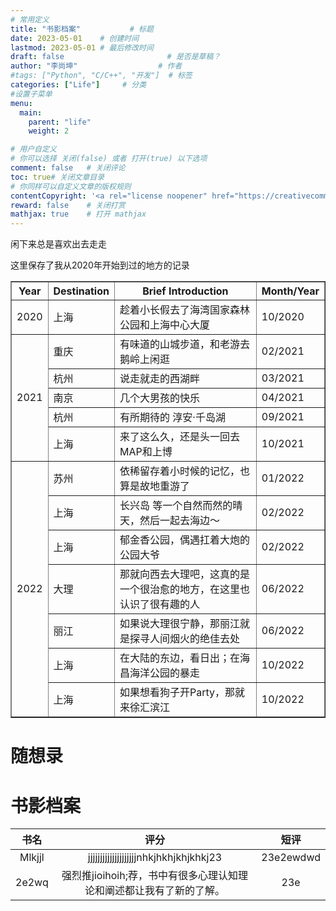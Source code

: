 ```yaml
---
# 常用定义
title: "书影档案"           # 标题
date: 2023-05-01    # 创建时间
lastmod: 2023-05-01 # 最后修改时间
draft: false                       # 是否是草稿？
author: "李尚坤"                  # 作者
#tags: ["Python", "C/C++", "开发"]  # 标签
categories: ["Life"]     # 分类
#设置子菜单
menu:
  main:
    parent: "life"
    weight: 2

# 用户自定义
# 你可以选择 关闭(false) 或者 打开(true) 以下选项
comment: false   # 关闭评论
toc: true# 关闭文章目录
# 你同样可以自定义文章的版权规则
contentCopyright: '<a rel="license noopener" href="https://creativecommons.org/licenses/by-nc-nd/4.0/" target="_blank">CC BY-NC-ND 4.0</a>'
reward: false	 # 关闭打赏
mathjax: true    # 打开 mathjax
---
```


闲下来总是喜欢出去走走

这里保存了我从2020年开始到过的地方的记录

<div style="text-align: center;">
<table border="1">
    <tr>
      <th style="text-align: center;">Year</th> 
      <th style="text-align: center;">Destination</th> 
      <th style="text-align: center;">Brief Introduction</th> 
      <th style="text-align: center;">Month/Year</th> 
    </tr>
    <tr>
        <td>2020</td>
        <td>上海</td>
        <td>趁着小长假去了海湾国家森林公园和上海中心大厦</td>
        <td>10/2020</td>
    </tr>
    <tr>
        <td rowspan="5">2021</td>
        <td>重庆</td>
        <td>有味道的山城步道，和老游去鹅岭上闲逛</td>
        <td>02/2021</td>
    </tr>
    <tr>
        <td>杭州</td>
        <td>说走就走的西湖畔</td>
        <td>03/2021</td>
    </tr>
    <tr>
        <td>南京</td>
        <td>几个大男孩的快乐</td>
        <td>04/2021</td>
    </tr>
    <tr>
        <td>杭州</td>
        <td>有所期待的 淳安·千岛湖</td>
        <td>09/2021</td>
    </tr>
    <tr>
        <td>上海</td>
        <td>来了这么久，还是头一回去MAP和上博</td>
        <td>10/2021</td>
    </tr>
    <tr>
        <td rowspan="7">2022</td>
        <td>苏州</td>
        <td>依稀留存着小时候的记忆，也算是故地重游了</td>
        <td>01/2022</td>
    </tr>
    <tr>
        <td>上海</td>
        <td>长兴岛 等一个自然而然的晴天，然后一起去海边～</td>
        <td>02/2022</td>
    </tr>
    <tr>
        <td>上海</td>
        <td>郁金香公园，偶遇扛着大炮的公园大爷</td>
        <td>02/2022</td>
    </tr>
    <tr>
        <td>大理</td>
        <td>那就向西去大理吧，这真的是一个很治愈的地方，在这里也认识了很有趣的人</td>
        <td>06/2022</td>
    </tr>
    <tr>
        <td>丽江</td>
        <td>如果说大理很宁静，那丽江就是探寻人间烟火的绝佳去处</td>
        <td>06/2022</td>
    </tr>
    <tr>
        <td>上海</td>
        <td>在大陆的东边，看日出；在海昌海洋公园的暴走</td>
        <td>10/2022</td>
    </tr>
  <tr>
        <td>上海</td>
        <td>如果想看狗子开Party，那就来徐汇滨江</td>
        <td>10/2022</td>
    </tr>
</table>
</div>



# 随想录



# 书影档案

|  书名  |                             评分                             |   短评    |
| :----: | :----------------------------------------------------------: | :-------: |
| Mlkjjl |            jjjjjjjjjjjjjjjjjjjjnhkjhkhjkhjkhkj23             | 23e2ewdwd |
| 2e2wq  | 强烈推jioihoih;荐，书中有很多心理认知理论和阐述都让我有了新的了解。 |    23e    |

